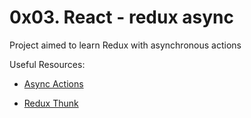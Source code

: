 # 0x03. React - redux async

Project aimed to learn Redux with asynchronous actions

Useful Resources:

* [Async Actions](https://redux.js.org/docs/advanced/AsyncActions.html)

* [Redux Thunk](https://github.com/gaearon/redux-thunk)
